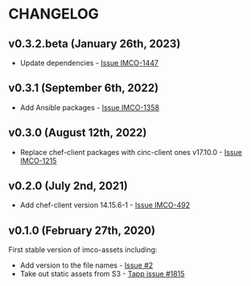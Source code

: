 # CHANGELOG

## v0.3.2.beta (January 26th, 2023)

* Update dependencies - [Issue IMCO-1447](https://jira.int.zone/browse/IMCO-1447)

## v0.3.1 (September 6th, 2022)

* Add Ansible packages - [Issue IMCO-1358](https://jira.int.zone/browse/IMCO-1358)

## v0.3.0 (August 12th, 2022)

* Replace chef-client packages with cinc-client ones v17.10.0 - [Issue IMCO-1215](https://jira.int.zone/browse/IMCO-1215)

## v0.2.0 (July 2nd, 2021)

* Add chef-client version 14.15.6-1 - [Issue IMCO-492](https://jira.int.zone/browse/IMCO-492)

## v0.1.0 (February 27th, 2020)

First stable version of imco-assets including:

* Add version to the file names - [Issue #2](https://github.com/ingrammicro/imco-assets/issues/2)
* Take out static assets from S3 - [Tapp issue #1815](https://github.com/ingrammicro/tapp/issues/1815)
